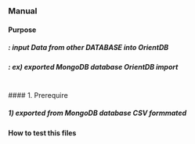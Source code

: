 ### Manual

#### Purpose
##### : input Data from other DATABASE into OrientDB
##### : ex) exported MongoDB database OrientDB import
<br>
#### 1. Prerequire  

##### 1) exported from MongoDB database CSV formmated  




#### How to test this files
